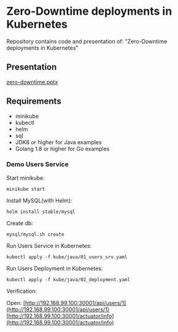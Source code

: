 # Zero-Downtime deployments in Kubernetes

Repository contains code and presentation of: "Zero-Downtime deployments in Kubernetes"

## Presentation

[zero-downtime.pptx](presentation/zero-downtime.pptx)

## Requirements

* minikube
* kubectl
* helm
* sql
* JDK8 or higher for Java examples
* Golang 1.8 or higher for Go examples

### Demo Users Service

Start minikube:
```
minikube start
```

Install MySQL(with Helm):
```
helm install stable/mysql
```

Create db:
```
mysql/mysql.sh create
```

Run Users Service in Kubernetes:
```
kubectl apply -f kube/java/01_users_srv.yaml
```

Run Users Deployment in Kubernetes:
```
kubectl apply -f kube/java/02_deployment.yaml
```

Verification:

Open:
[http://192.168.99.100:30001/api/users/1](http://192.168.99.100:30001/api/users/1)
[http://192.168.99.100:30001/actuator/info](http://192.168.99.100:30001/actuator/info)